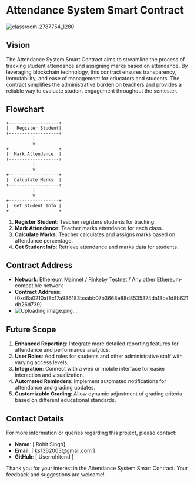 # Attendance System Smart Contract

![classroom-2787754_1280](https://github.com/user-attachments/assets/99e01e3d-11cf-4fc4-8259-fb91ccc92808)



## Vision
The Attendance System Smart Contract aims to streamline the process of tracking student attendance and assigning marks based on attendance. By leveraging blockchain technology, this contract ensures transparency, immutability, and ease of management for educators and students. The contract simplifies the administrative burden on teachers and provides a reliable way to evaluate student engagement throughout the semester.

## Flowchart

```plaintext
+-------------------+
|   Register Student|
+-------------------+
          |
          v
+-------------------+
|  Mark Attendance  |
+-------------------+
          |
          v
+-------------------+
|  Calculate Marks  |
+-------------------+
          |
          v
+-------------------+
|  Get Student Info |
+-------------------+
```

1. **Register Student**: Teacher registers students for tracking.
2. **Mark Attendance**: Teacher marks attendance for each class.
3. **Calculate Marks**: Teacher calculates and assigns marks based on attendance percentage.
4. **Get Student Info**: Retrieve attendance and marks data for students.

## Contract Address
- **Network**: Ethereum Mainnet / Rinkeby Testnet / Any other Ethereum-compatible network
- **Contract Address**: (0xd6a0210af8c17a936183baabb07b3668e88d8535374da13ce1d8b621db26d739)
- ![Uploading image.png…]()


## Future Scope
1. **Enhanced Reporting**: Integrate more detailed reporting features for attendance and performance analytics.
2. **User Roles**: Add roles for students and other administrative staff with varying access levels.
3. **Integration**: Connect with a web or mobile interface for easier interaction and visualization.
4. **Automated Reminders**: Implement automated notifications for attendance and grading updates.
5. **Customizable Grading**: Allow dynamic adjustment of grading criteria based on different educational standards.
   

## Contact Details
For more information or queries regarding this project, please contact:

- **Name**: [ Rohit Singh]
- **Email**: [ ks1362003@gmail.com ]
- **GitHub**: [ Userrohitend ]

Thank you for your interest in the Attendance System Smart Contract. Your feedback and suggestions are welcome!
